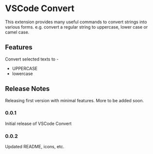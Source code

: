# VSCode Convert

This extension provides many useful commands to convert strings into various forms. e.g. convert a regular string to uppercase, lower case or camel case.

## Features

Convert selected texts to -
- UPPERCASE
- lowercase

## Release Notes

Releasing first version with minimal features. More to be added soon.

### 0.0.1

Initial release of VSCode Convert

### 0.0.2

Updated README, icons, etc.